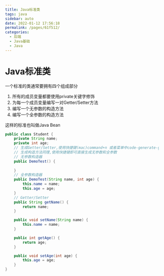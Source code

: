 ```yaml
---
title: Java标准类
tags: java
sidebar: auto
date: 2022-01-12 17:56:18
permalink: /pages/61f512/
categories: 
  - 后端
  - Java基础
  - Java
---
```

# Java标准类

一个标准的类通常要拥有四个组成部分
1. 所有的成员变量都要使用private关键字修饰
2. 为每一个成员变量编写一对Getter/Setter方法
3. 编写一个无参数的构造方法
4. 编写一个全参数的构造方法

这样的标准也叫做Java Bean

``` java
public class Student {
    private String name;
    private int age;
    // 生成Getter/Setter,使用快捷键(mac)command+n 或者菜单中code-generate-getter/setter
    // 生成构造方法同理,使用快捷键即可直接生成无参数和全参数
    // 无参数构造器
    public DemoTest() {
        
    }
    // 全参数构造器
    public DemoTest(String name, int age) {
        this.name = name;
        this.age = age;
    }
    // Getter/Setter
    public String getName() {
        return name;
    }

    public void setName(String name) {
        this.name = name;
    }

    public int getAge() {
        return age;
    }

    public void setAge(int age) {
        this.age = age;
    }
}
```